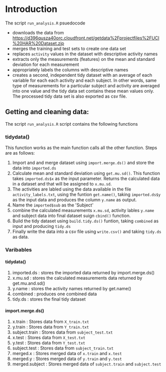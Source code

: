 # Introduction

The script `run_analysis.R` psuedocode 
- downloads the data from
  https://d396qusza40orc.cloudfront.net/getdata%2Fprojectfiles%2FUCI%20HAR%20Dataset.zip
- merges the training and test sets to create one data set
- replaces `activity` values in the dataset with descriptive activity names
- extracts only the measurements (features) on the mean and standard deviation
  for each measurement
- appropriately labels the columns with descriptive names
- creates a second, independent tidy dataset with an average of each variable
  for each each activity and each subject. In other words, same type of
  measurements for a particular subject and activity are averaged into one value
  and the tidy data set contains these mean values only. The processed tidy data
  set is also exported as csv file.
  

## Getting and cleaning data:
The script `run_analysis.R` script contains the following functions
### tidydata()
  This function works as the main function calls all the other function. Steps are as follows:
  1. Import and and merge dataset using `import.merge.ds()` and store the data into `imported.ds`
  2. Calculate mean and standard deviation using `get.mu.sd()`. This function takes `imported.ds$x` as the input parameter. Returns the calculated data in a dataset and that will be assigned to `x.mu.sd`.
  3. The activities are labled using the data available in the file `activity_labels.txt`, using the funtion `get.name()`, taking `imported.ds$y` as the input data and produces the column  `y.name` as output.
  4. Name the `imported$sub` as the 'Subject'
  5. combine the calculated measurements `x.mu.sd`, activity lables `y.name` and subject data into final dataset suign `cbind()` function.
  6.  Build the tidy dataset using `build.tidy.ds()` funtion, taking `combined` as input and producing `tidy.ds`
  7.  Finally write the data into a csv file using `write.csv()` and taking `tidy.ds` as data.

### Varibables 
#### tidydata()
  1. imported.ds : stores the imported data returned by import.merge.ds()
  2. x.mu.sd : stores the calculated measurements data returned by get.mu.and.sd() 
  3. y.name : stores the activity names returned by get.name()
  4. combined : produces one combined data
  5. tidy.ds : stores the final tidy dataset

#### import.merge.ds()
  1. x.train : Stores data from `X_train.txt`
  2. y.train : Stores data from `Y_train.txt`
  3. subject.train : Stores data from `subject_test.txt`
  4. x.test : Stores data from `X_test.txt`
  5. y.test : Stores data from `Y_test.txt`
  6. subject.test : Stores data from `subject_train.txt`
  7. merged.x : Stores merged data of `x.train` and `x.test`
  8. merged.y : Stores merged data of `y.train` and `y.test`
  9. merged.subject : Stores merged data of `subject.train` and `subject.test`




